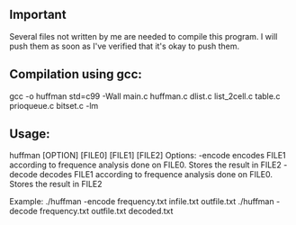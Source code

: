 ## Important
Several files not written by me are needed to compile this program.
I will push them as soon as I've verified that it's okay to push them.


## Compilation using gcc:
gcc -o huffman std=c99 -Wall main.c huffman.c dlist.c list_2cell.c table.c prioqueue.c bitset.c -lm

## Usage:
huffman [OPTION] [FILE0] [FILE1] [FILE2]
Options:
-encode encodes FILE1 according to frequence analysis done on FILE0. Stores the result in FILE2
-decode decodes FILE1 according to frequence analysis done on FILE0. Stores the result in FILE2

Example:
./huffman -encode frequency.txt infile.txt outfile.txt
./huffman -decode frequency.txt outfile.txt decoded.txt


